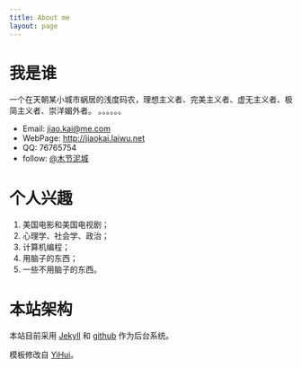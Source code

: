 ```yaml
---
title: About me
layout: page
---
```


# 我是谁

一个在天朝某小城市蜗居的浅度码农，理想主义者、完美主义者、虚无主义者、极简主义者、崇洋媚外者。
。。。。。。

- Email: <jiao.kai@me.com>
- WebPage: <http://jiaokai.laiwu.net>
- QQ: 76765754
- follow: [@木节泥城](http://weibo.com/lwjiaokai)


# 个人兴趣

1. 美国电影和美国电视剧；
2. 心理学、社会学、政治；
3. 计算机编程；
4. 用脑子的东西；
5. 一些不用脑子的东西。

# 本站架构

本站目前采用 [Jekyll](https://github.com/mojombo/jekyll) 和 [github](https://github.com/jiaokai/) 作为后台系统。

模板修改自 [YiHui](http://yihui.name/)。
